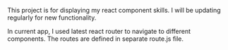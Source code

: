 This project is for displaying my react component skills. I will be updating regularly for new functionality.

In current app, I used latest react router to navigate to different components. The routes are defined in separate route.js file. 
